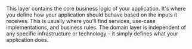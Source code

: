 This layer contains the core business logic of your application. It's where you define how your application should behave based on the inputs it receives. This is usually where you'll find services, use-case implementations, and business rules. The domain layer is independent of any specific infrastructure or technology – it simply defines what your application does.

